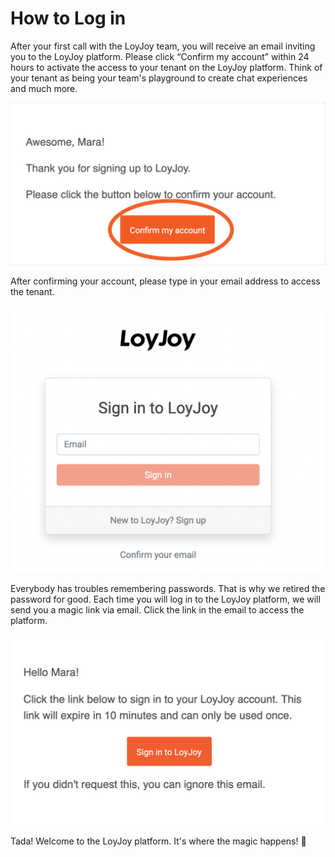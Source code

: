 
# How to Log in

After your first call with the LoyJoy team, you will receive an email inviting you to the LoyJoy platform. Please click “Confirm my account” within 24 hours to activate the access to your tenant on the LoyJoy platform. Think of your tenant as being your team's playground to create chat experiences and much more.

![How to log in](confirm_account.png "How to log in")

After confirming your account, please type in your email address to access the tenant.

![sign in to LoyJoy](sign_in.png "sign in to LoyJoy")

Everybody has troubles remembering passwords. That is why we retired the password for good. Each time you will log in to the LoyJoy platform, we will send you a magic link via email. Click the link in the email to access the platform.

![sign in with magic link](magic_link.png "sign in with magic link")

Tada! Welcome to the LoyJoy platform. It's where the magic happens! 🎉
